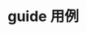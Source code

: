 # guide 用例

## 
<script setup>

// import Guide from "../../pages/Components/common/guide/guide.vue"
</script>

<Guide />

